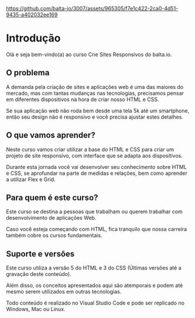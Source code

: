 https://github.com/balta-io/3007/assets/965305/f7e1c422-2ca0-4d51-9435-a402032ee169

# Introdução

Olá e seja bem-vindo(a) ao curso Crie Sites Responsivos do balta.io.

## O problema

A demanda pela criação de sites e aplicações web é uma das maiores do mercado, mas com tantas mudanças nas tecnologias, precisamos pensar em diferentes dispositivos na hora de criar nosso HTML e CSS.

Se sua aplicação web não roda bem desde uma tela 5k até um smartphone, então seu design não é responsivo e você precisa ajustar estes detalhes.

## O que vamos aprender?

Neste curso vamos criar utilizar a base do HTML e CSS para criar um projeto de site responsivo, com interface que se adapta aos dispositivos.

Durante esta jornada você vai desenvolver seu conhecimento sobre HTML e CSS, se aprofundar na parte de medidas e relações, bem como aprender a utilizar Flex e Grid.

## Para quem é este curso?

Este curso se destina a pessoas que trabalham ou querem trabalhar com desenvolvimento de aplicações Web.

Caso você esteja começando com HTML, fica tranquilo que nossa carreira também cobre os cursos fundamentais.

## Suporte e versões

Este curso utiliza a versão 5 do HTML e 3 do CSS (Últimas versões até a gravação deste conteúdo).

Além disso, os conceitos apresentados aqui são atemporais e podem até mesmo serem utilizados em outras tecnologias.

Todo conteúdo é realizado no Visual Studio Code e pode ser replicado no Windows, Mac ou Linux.

